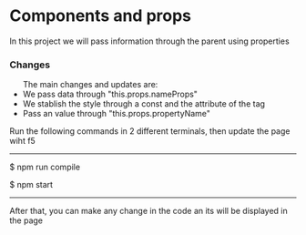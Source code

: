 <h1>Components and props</h1>

<p>In this project we will pass information through the parent using properties</p>

<h3>Changes</h3>
<ul>The main changes and updates are:
    <li>We pass data through "this.props.nameProps"</li>
    <li>We stablish the style through a const and the attribute of the tag</li>
    <li>Pass an value through "this.props.propertyName"</li>
</ul>
<p>Run the following commands in 2 different terminals, then update the page wiht f5</p>
<hr />
<p>$ npm run compile</p>
<p>$ npm start</p>
<hr />
<p>After that, you can make any change in the code an its will be displayed in the page</p>
